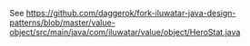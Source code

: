 See https://github.com/daggerok/fork-iluwatar-java-design-patterns/blob/master/value-object/src/main/java/com/iluwatar/value/object/HeroStat.java